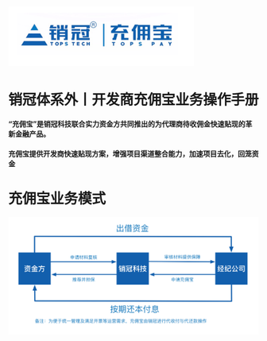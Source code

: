 # ![](/assets/import.png销冠)

# 销冠体系外丨开发商充佣宝业务操作手册

#### “充佣宝”是销冠科技联合实力资金方共同推出的为代理商待收佣金快速贴现的革新金融产品。

#### 充佣宝提供开发商快速贴现方案，增强项目渠道整合能力，加速项目去化，回笼资金



# 充佣宝业务模式

![](/assets/import.png业务模式)

